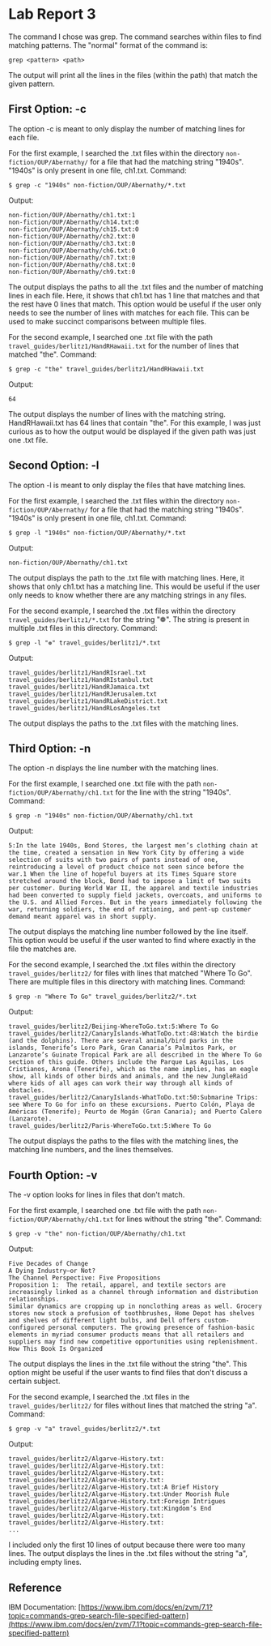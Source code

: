 # Lab Report 3

The command I chose was grep. The command searches within files to find matching patterns. The "normal" format of the command is:
```
grep <pattern> <path>
```
The output will print all the lines in the files (within the path) that match the given pattern.

## First Option: -c
The option -c is meant to only display the number of matching lines for each file.

For the first example, I searched the .txt files within the directory `non-fiction/OUP/Abernathy/` for a file that had the matching string "1940s". 
"1940s" is only present in one file, ch1.txt.
Command:
```
$ grep -c "1940s" non-fiction/OUP/Abernathy/*.txt
```
Output:
```
non-fiction/OUP/Abernathy/ch1.txt:1
non-fiction/OUP/Abernathy/ch14.txt:0
non-fiction/OUP/Abernathy/ch15.txt:0
non-fiction/OUP/Abernathy/ch2.txt:0
non-fiction/OUP/Abernathy/ch3.txt:0
non-fiction/OUP/Abernathy/ch6.txt:0
non-fiction/OUP/Abernathy/ch7.txt:0
non-fiction/OUP/Abernathy/ch8.txt:0
non-fiction/OUP/Abernathy/ch9.txt:0
```
The output displays the paths to all the .txt files and the number of matching lines in each file. Here, it shows that ch1.txt has 1 line that matches 
and that the rest have 0 lines that match. This option would be useful if the user only needs to see the number of lines with matches for each file. This can be 
used to make succinct comparisons between multiple files.

For the second example, I searched one .txt file with the path `travel_guides/berlitz1/HandRHawaii.txt` for the number of lines that matched "the".
Command:
```
$ grep -c "the" travel_guides/berlitz1/HandRHawaii.txt
```
Output:
```
64
```
The output displays the number of lines with the matching string. HandRHawaii.txt has 64 lines that contain "the". For this example, I was just curious as to how the 
output would be displayed if the given path was just one .txt file.

## Second Option: -l
The option -l is meant to only display the files that have matching lines. 

For the first example, I searched the .txt files within the directory `non-fiction/OUP/Abernathy/` for a file that had the matching string "1940s". 
"1940s" is only present in one file, ch1.txt.
Command:
```
$ grep -l "1940s" non-fiction/OUP/Abernathy/*.txt
```
Output:
```
non-fiction/OUP/Abernathy/ch1.txt
```
The output displays the path to the .txt file with matching lines. Here, it shows that only ch1.txt has a matching line. This would be useful if the user only needs to 
know whether there are any matching strings in any files.

For the second example, I searched the .txt files within the directory `travel_guides/berlitz1/*.txt` for the string "❁". The string is present in 
multiple .txt files in this directory.
Command:
```
$ grep -l "❁" travel_guides/berlitz1/*.txt
```
Output:
```
travel_guides/berlitz1/HandRIsrael.txt
travel_guides/berlitz1/HandRIstanbul.txt
travel_guides/berlitz1/HandRJamaica.txt
travel_guides/berlitz1/HandRJerusalem.txt
travel_guides/berlitz1/HandRLakeDistrict.txt
travel_guides/berlitz1/HandRLosAngeles.txt
```
The output displays the paths to the .txt files with the matching lines.

## Third Option: -n
The option -n displays the line number with the matching lines.

For the first example, I searched one .txt file with the path `non-fiction/OUP/Abernathy/ch1.txt` for the line with the string "1940s". 
Command:
```
$ grep -n "1940s" non-fiction/OUP/Abernathy/ch1.txt
```
Output:
```
5:In the late 1940s, Bond Stores, the largest men’s clothing chain at the time, created a sensation in New York City by offering a wide selection of suits with two pairs of pants instead of one, reintroducing a level of product choice not seen since before the war.1 When the line of hopeful buyers at its Times Square store stretched around the block, Bond had to impose a limit of two suits per customer. During World War II, the apparel and textile industries had been converted to supply field jackets, overcoats, and uniforms to the U.S. and Allied Forces. But in the years immediately following the war, returning soldiers, the end of rationing, and pent-up customer demand meant apparel was in short supply.
```
The output displays the matching line number followed by the line itself. This option would be useful if the user wanted to find where exactly in the file the matches are.

For the second example, I searched the .txt files within the directory `travel_guides/berlitz2/` for files with lines that matched "Where To Go". There are multiple 
files in this directory with matching lines.
Command:
```
$ grep -n "Where To Go" travel_guides/berlitz2/*.txt
```
Output:
```
travel_guides/berlitz2/Beijing-WhereToGo.txt:5:Where To Go
travel_guides/berlitz2/CanaryIslands-WhatToDo.txt:48:Watch the birdie (and the dolphins). There are several animal/bird parks in the islands, Tenerife’s Loro Park, Gran Canaria’s Palmitos Park, or Lanzarote’s Guinate Tropical Park are all described in the Where To Go section of this guide. Others include the Parque Las Aguilas, Los Cristianos, Arona (Tenerife), which as the name implies, has an eagle show, all kinds of other birds and animals, and the new JungleRaid where kids of all ages can work their way through all kinds of obstacles.
travel_guides/berlitz2/CanaryIslands-WhatToDo.txt:50:Submarine Trips: see Where To Go for info on these excursions. Puerto Colón, Playa de Américas (Tenerife); Peurto de Mogán (Gran Canaria); and Puerto Calero (Lanzarote).
travel_guides/berlitz2/Paris-WhereToGo.txt:5:Where To Go
```
The output displays the paths to the files with the matching lines, the matching line numbers, and the lines themselves.

## Fourth Option: -v
The -v option looks for lines in files that don't match.

For the first example, I searched one .txt file with the path `non-fiction/OUP/Abernathy/ch1.txt` for lines without the string "the".
Command:
```
$ grep -v "the" non-fiction/OUP/Abernathy/ch1.txt
```
Output:
```
Five Decades of Change
A Dying Industry—or Not?
The Channel Perspective: Five Propositions
Proposition 1:  The retail, apparel, and textile sectors are increasingly linked as a channel through information and distribution relationships.
Similar dynamics are cropping up in nonclothing areas as well. Grocery stores now stock a profusion of toothbrushes, Home Depot has shelves and shelves of different light bulbs, and Dell offers custom-configured personal computers. The growing presence of fashion-basic elements in myriad consumer products means that all retailers and suppliers may find new competitive opportunities using replenishment.
How This Book Is Organized
```
The output displays the lines in the .txt file without the string "the". This option might be useful if the user wants to find files that don't discuss a certain subject.

For the second example, I searched the .txt files in the `travel_guides/berlitz2/` for files without lines that matched the string "a".
Command:
```
$ grep -v "a" travel_guides/berlitz2/*.txt
```
Output:
```
travel_guides/berlitz2/Algarve-History.txt:
travel_guides/berlitz2/Algarve-History.txt:
travel_guides/berlitz2/Algarve-History.txt:
travel_guides/berlitz2/Algarve-History.txt:
travel_guides/berlitz2/Algarve-History.txt:A Brief History
travel_guides/berlitz2/Algarve-History.txt:Under Moorish Rule
travel_guides/berlitz2/Algarve-History.txt:Foreign Intrigues
travel_guides/berlitz2/Algarve-History.txt:Kingdom’s End
travel_guides/berlitz2/Algarve-History.txt:
travel_guides/berlitz2/Algarve-History.txt:
...
```
I included only the first 10 lines of output because there were too many lines. The output displays the lines in the .txt files without the string "a", 
including empty lines.

## Reference
IBM Documentation: [https://www.ibm.com/docs/en/zvm/7.1?topic=commands-grep-search-file-specified-pattern](https://www.ibm.com/docs/en/zvm/7.1?topic=commands-grep-search-file-specified-pattern)
